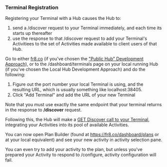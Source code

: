### Terminal Registration

Registering your Terminal with a Hub causes the Hub to:
1) send a /discover request to your Terminal immediately, and each time its starts up thereafter
2) use the response to that /discover request to add your Terminal's Activitiees to the set of Activities made available to client users of that Hub.

Go to either  [fr8.co](https://fr8.co/dashboard/terminals) (if you've chosen the ["Public Hub" Development Approach](https://github.com/Fr8org/Fr8Core/blob/master/Docs/ForDevelopers/DevelopmentGuides/ChoosingADevelopmentApproach.md)), or to the /dashboard/terminals page on your local running Hub (if you've chosen the Local Hub Development Approach)
and do the following:

1) Figure out the port number your local Terminal is using, and the resulting URL, which is usually something like localhost:38405.
2) Click "Add Terminal" and add the URL of your new Terminal

Note that you must use exactly the same endpoint that your terminal returns in the response to **/discover** request.

Following this, the Hub will make a [GET Discover call to your Terminal](https://github.com/Fr8org/Fr8Core/blob/master/Docs/ForDevelopers/DevelopmentGuides/Guide-TerminalDiscovery.md), integrating your Activities into its pool of available Activities.

You can now open Plan Builder (found at https://fr8.co/dashboard/plans or at your local equivalent) and see your new activity in activity selection pane. 

You can even try to add your activity to the plan, but unless you've prepared your Activity to respond to /configure,  activity configuration will fail. 
